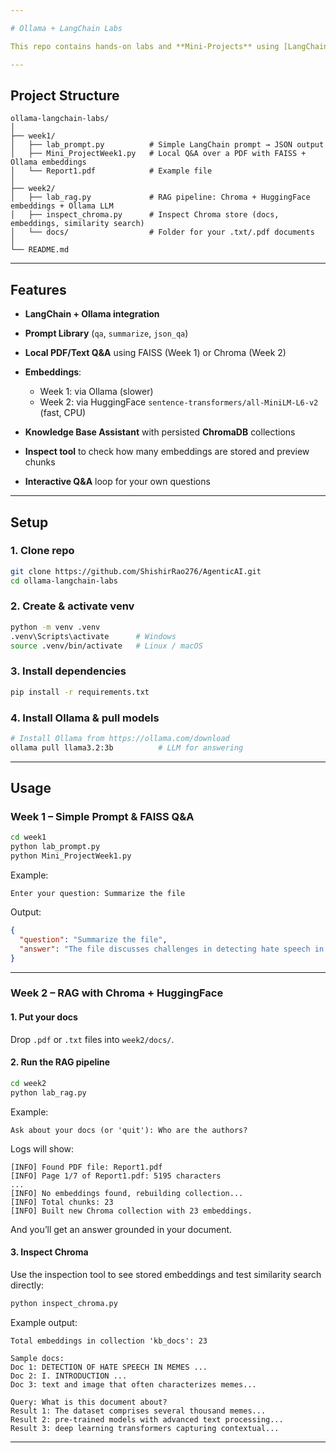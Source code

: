 ```yaml
---

# Ollama + LangChain Labs

This repo contains hands-on labs and **Mini-Projects** using [LangChain](https://www.langchain.com/) with [Ollama](https://ollama.com/) and [Chroma](https://www.trychroma.com/) to run **local LLM-powered Q\&A** over files.

---
```


## Project Structure

```
ollama-langchain-labs/
│
├── week1/
│   ├── lab_prompt.py          # Simple LangChain prompt → JSON output
│   ├── Mini_ProjectWeek1.py   # Local Q&A over a PDF with FAISS + Ollama embeddings
│   └── Report1.pdf            # Example file
│
├── week2/
│   ├── lab_rag.py             # RAG pipeline: Chroma + HuggingFace embeddings + Ollama LLM
│   ├── inspect_chroma.py      # Inspect Chroma store (docs, embeddings, similarity search)
│   └── docs/                  # Folder for your .txt/.pdf documents
│
└── README.md
```

---

## Features

* **LangChain + Ollama integration**
* **Prompt Library** (`qa`, `summarize`, `json_qa`)
* **Local PDF/Text Q\&A** using FAISS (Week 1) or Chroma (Week 2)
* **Embeddings**:

  * Week 1: via Ollama (slower)
  * Week 2: via HuggingFace `sentence-transformers/all-MiniLM-L6-v2` (fast, CPU)
* **Knowledge Base Assistant** with persisted **ChromaDB** collections
* **Inspect tool** to check how many embeddings are stored and preview chunks
* **Interactive Q\&A** loop for your own questions

---

## Setup

### 1. Clone repo

```bash
git clone https://github.com/ShishirRao276/AgenticAI.git
cd ollama-langchain-labs
```

### 2. Create & activate venv

```bash
python -m venv .venv
.venv\Scripts\activate      # Windows
source .venv/bin/activate   # Linux / macOS
```

### 3. Install dependencies

```bash
pip install -r requirements.txt
```

### 4. Install Ollama & pull models

```bash
# Install Ollama from https://ollama.com/download
ollama pull llama3.2:3b          # LLM for answering
```

---

## Usage

### Week 1 – Simple Prompt & FAISS Q\&A

```bash
cd week1
python lab_prompt.py
python Mini_ProjectWeek1.py
```

Example:

```text
Enter your question: Summarize the file
```

Output:

```json
{
  "question": "Summarize the file",
  "answer": "The file discusses challenges in detecting hate speech in memes, highlighting the need for more sophisticated models..."
}
```

---

### Week 2 – RAG with Chroma + HuggingFace

#### 1. Put your docs

Drop `.pdf` or `.txt` files into `week2/docs/`.

#### 2. Run the RAG pipeline

```bash
cd week2
python lab_rag.py
```

Example:

```text
Ask about your docs (or 'quit'): Who are the authors?
```

Logs will show:

```
[INFO] Found PDF file: Report1.pdf
[INFO] Page 1/7 of Report1.pdf: 5195 characters
...
[INFO] No embeddings found, rebuilding collection...
[INFO] Total chunks: 23
[INFO] Built new Chroma collection with 23 embeddings.
```

And you’ll get an answer grounded in your document.

#### 3. Inspect Chroma

Use the inspection tool to see stored embeddings and test similarity search directly:

```bash
python inspect_chroma.py
```

Example output:

```
Total embeddings in collection 'kb_docs': 23

Sample docs:
Doc 1: DETECTION OF HATE SPEECH IN MEMES ...
Doc 2: I. INTRODUCTION ...
Doc 3: text and image that often characterizes memes...

Query: What is this document about?
Result 1: The dataset comprises several thousand memes...
Result 2: pre-trained models with advanced text processing...
Result 3: deep learning transformers capturing contextual...
```

---